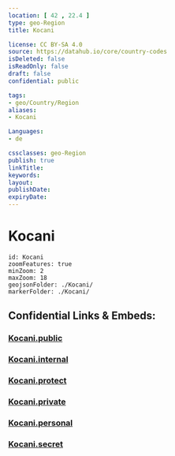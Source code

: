 ```yaml
---
location: [ 42 , 22.4 ] 
type: geo-Region
title: Kocani

license: CC BY-SA 4.0
source: https://datahub.io/core/country-codes
isDeleted: false
isReadOnly: false
draft: false
confidential: public

tags:
- geo/Country/Region
aliases:
- Kocani

Languages:
- de

cssclasses: geo-Region
publish: true
linkTitle: 
keywords: 
layout: 
publishDate: 
expiryDate: 
---
```


# Kocani

```leaflet
id: Kocani
zoomFeatures: true 
minZoom: 2 
maxZoom: 18
geojsonFolder: ./Kocani/
markerFolder: ./Kocani/
```


## Confidential Links & Embeds: 

### [Kocani.public](/_public/\Earth\Continent\Europe\Europe~South\Macedonia~North\Municipalities~MacedoniaKocani.public.md) 

### [Kocani.internal](/_internal/\Earth\Continent\Europe\Europe~South\Macedonia~North\Municipalities~MacedoniaKocani.internal.md) 

### [Kocani.protect](/_protect/\Earth\Continent\Europe\Europe~South\Macedonia~North\Municipalities~MacedoniaKocani.protect.md) 

### [Kocani.private](/_private/\Earth\Continent\Europe\Europe~South\Macedonia~North\Municipalities~MacedoniaKocani.private.md) 

### [Kocani.personal](/_personal/\Earth\Continent\Europe\Europe~South\Macedonia~North\Municipalities~MacedoniaKocani.personal.md) 

### [Kocani.secret](/_secret/\Earth\Continent\Europe\Europe~South\Macedonia~North\Municipalities~MacedoniaKocani.secret.md)

